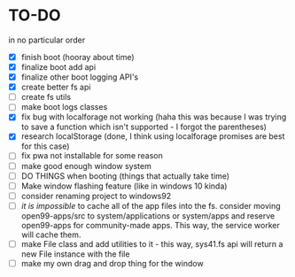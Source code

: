 # TO-DO
in no particular order

- [x] finish boot (hooray about time)
- [x] finalize boot add api
- [x] finalize other boot logging API's
- [x] create better fs api
- [ ] create fs utils
- [ ] make boot logs classes
- [x] fix bug with localforage not working (haha this was because I was trying to save a function which isn't supported - I forgot the parentheses)
- [x] research localStorage (done, I think using localforage promises are best for this case)
- [ ] fix pwa not installable for some reason
- [ ] make good enough window system
- [ ] DO THINGS when booting (things that actually take time)
- [ ] Make window flashing feature (like in windows 10 kinda)
- [ ] consider renaming project to windows92
- [ ] *it is impossible* to cache all of the app files into the fs. consider moving open99-apps/src to system/applications or system/apps and reserve open99-apps for community-made apps. This way, the service worker will cache them.
- [ ] make File class and add utilities to it - this way, sys41.fs api will return a new File instance with the file
- [ ] make my own drag and drop thing for the window
